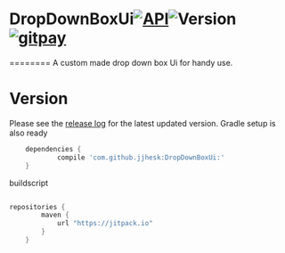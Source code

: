 # DropDownBoxUi[![API](https://img.shields.io/badge/API-17%2B-brightgreen.svg?style=flat)](https://android-arsenal.com/api?level=17)![Version](https://img.shields.io/github/tag/jjhesk/DropDownBoxUi.svg?label=maven) [![gitpay](http://fc07.deviantart.net/fs70/f/2012/336/f/9/little_pixel_heart_by_tiny_bear-d5mtwiu.gif)](https://gratipay.com/jjhesk/)
========
A custom made drop down box Ui for handy use.

Version
========
Please see the [release log](https://github.com/jjhesk/DropDownBoxUi/releases/) for the latest updated version. Gradle setup is also ready 
```gradle
	dependencies {
	        compile 'com.github.jjhesk:DropDownBoxUi:'
	}
```

buildscript
```gradle

repositories {
	    maven {
	        url "https://jitpack.io"
	    }
	}

```
